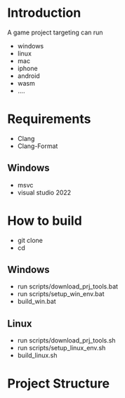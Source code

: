 # Introduction

A game project targeting can run

* windows
* linux
* mac
* iphone
* android
* wasm
* ....

# Requirements

* Clang
* Clang-Format

## Windows

* msvc
* visual studio 2022

# How to build

* git clone
* cd

## Windows

* run scripts/download_prj_tools.bat
* run scripts/setup_win_env.bat
* build_win.bat

## Linux

* run scripts/download_prj_tools.sh
* run scripts/setup_linux_env.sh
* build_linux.sh

# Project Structure
